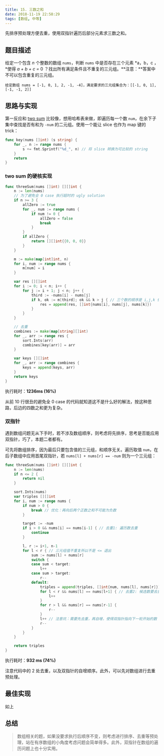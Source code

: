 ```yaml
---
title: 15. 三数之和
date: 2018-11-19 22:58:29
tags: [数组, 中等]
---
```


先排序预处理方便去重，使用双指针遍历后部分元素求三数之和。

<!--more -->

## 题目描述

给定一个包含 *n* 个整数的数组 `nums`，判断 `nums` 中是否存在三个元素 *a，b，c ，*使得 *a + b + c =* 0 ？找出所有满足条件且不重复的三元组。**注意：**答案中不可以包含重复的三元组。

```
给定数组 nums = [-1, 0, 1, 2, -1, -4]，满足要求的三元组集合为：[[-1, 0, 1], [-1, -1, 2]]
```



## 思路与实现

第一反应和 [two sum](https://goleetcode.io/2018/11/18/array/1-two-sum/) 比较像，想用哈希表来做，即遍历每一个数 `num`，在余下子集中查找是否有和为 `-num` 的二元组。使用一个能让 slice 也作为 map 键的 trick：

```go
func key(nums []int) (s string) {
	for _, n := range nums {
		s += fmt.Sprintf("%d_", n) // 将 slice 转换为可比较的 string
	}
	return
}
```

### two sum 的硬核实现

```go
func threeSum(nums []int) [][]int {
	n := len(nums)
	// 为了避免全 0 case 执行超时的 ugly solution
	if n >= 3 {
		allZero := true
		for _, num := range nums {
			if num != 0 {
				allZero = false
				break
			}
		}
		if allZero {
			return [][]int{{0, 0, 0}}
		}
	}

	m := make(map[int]int, n)
	for i, num := range nums {
		m[num] = i
	}

	var res [][]int
	for i := 0; i < n; i++ {
		for j := i + 1; j < n; j++ {
			third := -nums[i] - nums[j]
			if k, ok := m[third]; ok && k > j { // 三个数的顺序是 i,j,k 保证唯一性
				res = append(res, []int{nums[i], nums[j], nums[k]})
			}
		}
	}

	// 去重
	combines := make(map[string][]int)
	for _, arr := range res {
		sort.Ints(arr)
		combines[key(arr)] = arr
	}

	var keys [][]int
	for _, arr := range combines {
		keys = append(keys, arr)
	}
	return keys
}
```

执行耗时：**1236ms (16%)**

从前 10 行很丑的避免全 0 case 的代码就知道这不是什么好的解法，按这种思路，后边的四数之和更为复杂。


### 双指针

遇到数组问题无从下手时，若不涉及数组顺序，则考虑将先排序，思考是否能应用双指针，巧了，本题二者都有。

可先将数组排序，因为最后只要包含值的三元组，和顺序无关。遍历取值 `num`，在后子数组中应用首尾双指针，若 `nums[l] + nums[r] == -num` 则为一个三元组：

```go
func threeSum(nums []int) [][]int {
	n := len(nums)
	if n <= 2 {
		return nil
	}

	sort.Ints(nums)
	var triples [][]int
	for i, num := range nums {
		if num > 0 {
			break // 优化：再向后两个正数之和不可能为负数
		}

		target := -num
		if i > 0 && nums[i] == nums[i-1] { // 去重1: 遍历数去重
			continue
		}

		l, r := i+1, n-1
		for l < r { // 三元组值不重复所以不是 <= 退出
			sum := nums[l] + nums[r]
			switch {
			case sum < target:
				l++
			case sum > target:
				r--
			default:
				triples = append(triples, []int{num, nums[l], nums[r]})
				for l < r && nums[l] == nums[l+1] { // 去重2: 候选数要去重
					l++
				}
				for r > l && nums[r] == nums[r-1] {
					r--
				}
				l++ // 注意坑：需要先去重，再自增，使得双指针指向下一轮开始的数
				r--
			}
		}
	}

	return triples
}
```

执行耗时：**932 ms (74%)**

注意代码中的 2 处去重，以及双指针的自增顺序。此外，可以先对数组进行去重预处理。

## 最佳实现

如上

## 总结

> 数组相关的题，如果没要求执行后顺序不变，则考虑进行排序、去重等预处理，站在有序数组的小角度考虑问题会简单得多。此外，双指针在数组的遍历问题上也十分实用。